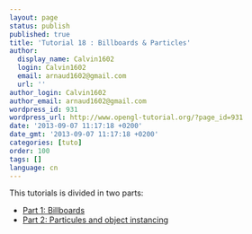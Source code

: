 ```yaml
---
layout: page
status: publish
published: true
title: 'Tutorial 18 : Billboards & Particles'
author:
  display_name: Calvin1602
  login: Calvin1602
  email: arnaud1602@gmail.com
  url: ''
author_login: Calvin1602
author_email: arnaud1602@gmail.com
wordpress_id: 931
wordpress_url: http://www.opengl-tutorial.org/?page_id=931
date: '2013-09-07 11:17:18 +0200'
date_gmt: '2013-09-07 11:17:18 +0200'
categories: [tuto]
order: 100
tags: []
language: cn
---
```

This tutorials is divided in two parts:

- [Part 1: Billboards](./billboards)
- [Part 2: Particules and object instancing](./particles-instancing)

